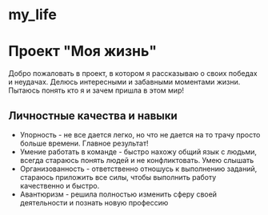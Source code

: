# my_life

# Проект "Моя жизнь"

Добро пожаловать в проект, в котором я рассказываю о своих победах и неудачах. Делюсь интересными и забавными моментами жизни. Пытаюсь понять кто я и зачем пришла в этом мир! 

## Личностные качества и навыки

* Упорность - не все дается легко, но что не дается на то трачу просто больше времени. Главное результат!
* Умение работать в команде - быстро нахожу общий язык с людьми, всегда стараюсь понять людей и не конфликтовать. Умею слышать
* Организованность - ответственно отношусь к выполнению заданий, стараюсь приложить все силы, чтобы выполнить работу качественно и быстро.
* Авантюризм - решила полностью изменить сферу своей деятельности и познать новую профессию
 